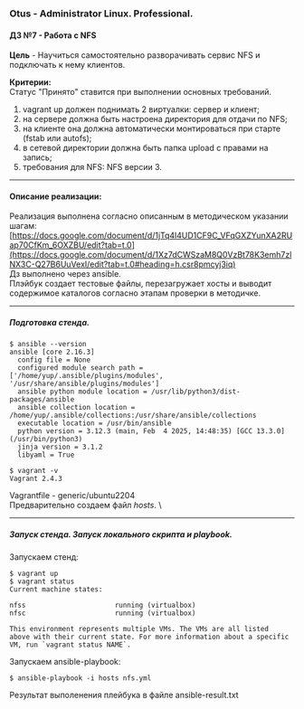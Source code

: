 ### **Otus - Administrator Linux. Professional.**  
#### **ДЗ №7 - Работа с NFS**  
**Цель** - Научиться самостоятельно разворачивать сервис NFS и подключать к нему клиентов.

**Критерии:**  
Статус "Принято" ставится при выполнении основных требований.
1) vagrant up должен поднимать 2 виртуалки: сервер и клиент;
2) на сервере должна быть настроена директория для отдачи по NFS;
3) на клиенте она должна автоматически монтироваться при старте (fstab или autofs);
4) в сетевой директории должна быть папка upload с правами на запись;
5) требования для NFS: NFS версии 3.

****
#### **Описание реализации:**  
Реализация выполнена согласно описанным в методическом указании шагам: [https://docs.google.com/document/d/1jTq4l4UD1CF9C_VFqGXZYunXA2RUap70CfKm_6OXZBU/edit?tab=t.0](https://docs.google.com/document/d/1Xz7dCWSzaM8Q0VzBt78K3emh7zlNX3C-Q27B6UuVexI/edit?tab=t.0#heading=h.csr8pmcyj3iq) \
Дз выполнено через ansible. \
Плэйбук создает тестовые файлы, перезагружает хосты и выводит содержимое каталогов согласно этапам проверки в методичке.

***
##### Подготовка стенда.
```
$ ansible --version
ansible [core 2.16.3]
  config file = None
  configured module search path = ['/home/yup/.ansible/plugins/modules', '/usr/share/ansible/plugins/modules']
  ansible python module location = /usr/lib/python3/dist-packages/ansible
  ansible collection location = /home/yup/.ansible/collections:/usr/share/ansible/collections
  executable location = /usr/bin/ansible
  python version = 3.12.3 (main, Feb  4 2025, 14:48:35) [GCC 13.3.0] (/usr/bin/python3)
  jinja version = 3.1.2
  libyaml = True

$ vagrant -v
Vagrant 2.4.3
```
Vagrantfile - generic/ubuntu2204\
Предварительно создаем файл *hosts*. \

***
##### Запуск стенда. Запуск локального скрипта и playbook.
Запускаем стенд:
```
$ vagrant up
$ vagrant status
Current machine states:

nfss                      running (virtualbox)
nfsc                      running (virtualbox)

This environment represents multiple VMs. The VMs are all listed
above with their current state. For more information about a specific
VM, run `vagrant status NAME`.
```
Запускаем ansible-playbook:
```
$ ansible-playbook -i hosts nfs.yml
```
Результат выполенения плейбука в файле ansible-result.txt

